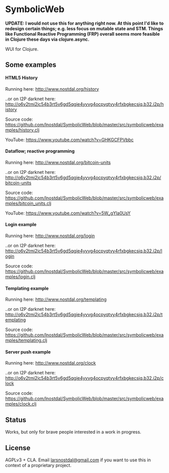 # SymbolicWeb

**UPDATE: I would not use this for anything right now. At this point I'd like to redesign certain things; e.g. less focus on mutable state and STM. Things like Functional Reactive Programming (FRP) overall seems more feasible in Clojure these days via clojure.async.**

WUI for Clojure. 


## Some examples


#### HTML5 History

Running here: http://www.nostdal.org/history

..or on I2P darknet here: http://o6v2tmi2jc54b3rt5v6gd5qgie4yvvg4ocpyqtvy4rfxbgkecsjq.b32.i2p/history

Source code: https://github.com/lnostdal/SymbolicWeb/blob/master/src/symbolicweb/examples/history.clj

YouTube: https://www.youtube.com/watch?v=GHKGCFPVbbc


#### Dataflow; reactive programming

Running here: http://www.nostdal.org/bitcoin-units

..or on I2P darknet here: http://o6v2tmi2jc54b3rt5v6gd5qgie4yvvg4ocpyqtvy4rfxbgkecsjq.b32.i2p/bitcoin-units

Source code: https://github.com/lnostdal/SymbolicWeb/blob/master/src/symbolicweb/examples/bitcoin_units.clj

YouTube: https://www.youtube.com/watch?v=5W_gYla0UsY


#### Login example

Running here: http://www.nostdal.org/login

..or on I2P darknet here: http://o6v2tmi2jc54b3rt5v6gd5qgie4yvvg4ocpyqtvy4rfxbgkecsjq.b32.i2p/login

Source code: https://github.com/lnostdal/SymbolicWeb/blob/master/src/symbolicweb/examples/login.clj


#### Templating example

Running here: http://www.nostdal.org/templating

..or on I2P darknet here: http://o6v2tmi2jc54b3rt5v6gd5qgie4yvvg4ocpyqtvy4rfxbgkecsjq.b32.i2p/templating

Source code: https://github.com/lnostdal/SymbolicWeb/blob/master/src/symbolicweb/examples/templating.clj


#### Server push example

Running here: http://www.nostdal.org/clock

..or on I2P darknet here: http://o6v2tmi2jc54b3rt5v6gd5qgie4yvvg4ocpyqtvy4rfxbgkecsjq.b32.i2p/clock

Source code: https://github.com/lnostdal/SymbolicWeb/blob/master/src/symbolicweb/examples/clock.clj



## Status

Works, but only for brave people interested in a work in progress.



## License

AGPLv3 + CLA. Email larsnostdal@gmail.com if you want to use this in context of a proprietary project.
